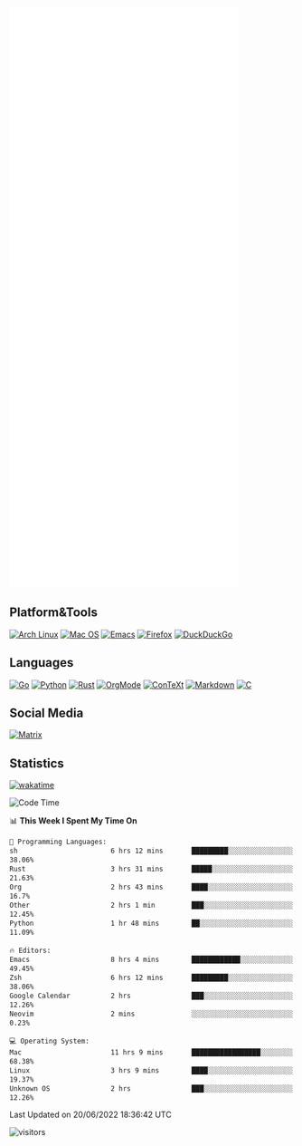 ![Metrics](https://github.com/SteamedFish/SteamedFish/blob/master/github-metrics.svg)

## Platform&Tools

[![Arch Linux](https://img.shields.io/badge/ArchLinux-1793D1?logo=arch-linux&logoColor=fff&style=flat-square)](https://archlinux.org/)
[![Mac OS](https://img.shields.io/badge/MacOS-000000?style=flat-square&logo=macos&logoColor=F0F0F0)](https://www.apple.com/macos/)
[![Emacs](https://img.shields.io/badge/Emacs-%237F5AB6.svg?&style=flat-square&logo=gnu-emacs&logoColor=white)](https://www.gnu.org/software/emacs/)
[![Firefox](https://img.shields.io/badge/Firefox-FF7139?style=flat-square&logo=Firefox-Browser&logoColor=white)](https://firefox.com/)
[![DuckDuckGo](https://img.shields.io/badge/DuckDuckGo-DE5833?style=flat-square&logo=DuckDuckGo&logoColor=white)](https://duckduckgo.com/)

## Languages

[![Go](https://img.shields.io/badge/Golang-%2300ADD8.svg?style=flat-square&logo=go&logoColor=white)](https://golang.org/)
[![Python](https://img.shields.io/badge/Python-3670A0?style=flat-square&logo=python&logoColor=ffdd54)](https://www.python.org/)
[![Rust](https://img.shields.io/badge/Rust-%23000000.svg?style=flat-square&logo=rust&logoColor=white)](https://www.rust-lang.org/)
[![OrgMode](https://img.shields.io/badge/OrgMode-%23000000.svg?style=flat-square&logo=org&logoColor=white)](https://orgmode.org/)
[![ConTeXt](https://img.shields.io/badge/ConTeXt-%23008080.svg?style=flat-square&logo=latex&logoColor=white)](https://contextgarden.net/)
[![Markdown](https://img.shields.io/badge/MarkDown-%23000000.svg?style=flat-square&logo=markdown&logoColor=white)](https://daringfireball.net/projects/markdown/)
[![C](https://img.shields.io/badge/C-%2300599C.svg?style=flat-square&logo=c&logoColor=white)](https://www.iso.org/standard/74528.html)

## Social Media

[![Matrix](https://img.shields.io/badge/SteamedFish-2CA5E0?style=social&logo=matrix&logoColor=black)](https://matrix.to/#/@i:steamedfish.org)

## Statistics
[![wakatime](https://wakatime.com/badge/user/168280d6-fcf2-4b4f-ad3a-dc4612f35b38.svg)](https://wakatime.com/@168280d6-fcf2-4b4f-ad3a-dc4612f35b38)

<!--START_SECTION:waka-->
![Code Time](http://img.shields.io/badge/Code%20Time-1%2C875%20hrs%2042%20mins-blue)

📊 **This Week I Spent My Time On** 

```text
💬 Programming Languages: 
sh                       6 hrs 12 mins       █████████░░░░░░░░░░░░░░░░   38.06% 
Rust                     3 hrs 31 mins       █████░░░░░░░░░░░░░░░░░░░░   21.63% 
Org                      2 hrs 43 mins       ████░░░░░░░░░░░░░░░░░░░░░   16.7% 
Other                    2 hrs 1 min         ███░░░░░░░░░░░░░░░░░░░░░░   12.45% 
Python                   1 hr 48 mins        ██░░░░░░░░░░░░░░░░░░░░░░░   11.09%

🔥 Editors: 
Emacs                    8 hrs 4 mins        ████████████░░░░░░░░░░░░░   49.45% 
Zsh                      6 hrs 12 mins       █████████░░░░░░░░░░░░░░░░   38.06% 
Google Calendar          2 hrs               ███░░░░░░░░░░░░░░░░░░░░░░   12.26% 
Neovim                   2 mins              ░░░░░░░░░░░░░░░░░░░░░░░░░   0.23%

💻 Operating System: 
Mac                      11 hrs 9 mins       █████████████████░░░░░░░░   68.38% 
Linux                    3 hrs 9 mins        ████░░░░░░░░░░░░░░░░░░░░░   19.37% 
Unknown OS               2 hrs               ███░░░░░░░░░░░░░░░░░░░░░░   12.26%

```


 Last Updated on 20/06/2022 18:36:42 UTC
<!--END_SECTION:waka-->

![visitors](https://visitor-badge.laobi.icu/badge?page_id=SteamedFish.SteamedFish)
